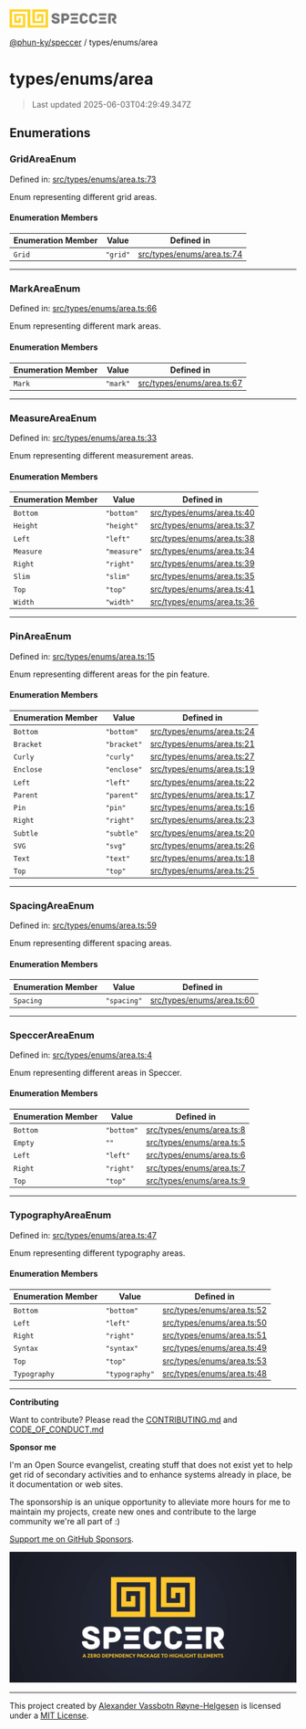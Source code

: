 <div><img alt="SPECCER logo" src="https://raw.githubusercontent.com/phun-ky/speccer/main/public/logo-speccer-horizontal-colored-package.svg?raw=true" style="max-height:32px;"/></div>

[@phun-ky/speccer](../../README.md) / types/enums/area

# types/enums/area

> Last updated 2025-06-03T04:29:49.347Z

## Enumerations

### GridAreaEnum

Defined in:
[src/types/enums/area.ts:73](https://github.com/phun-ky/speccer/blob/main/src/types/enums/area.ts#L73)

Enum representing different grid areas.

#### Enumeration Members

| Enumeration Member       | Value    | Defined in                                                                                             |
| ------------------------ | -------- | ------------------------------------------------------------------------------------------------------ |
| <a id="grid"></a> `Grid` | `"grid"` | [src/types/enums/area.ts:74](https://github.com/phun-ky/speccer/blob/main/src/types/enums/area.ts#L74) |

---

### MarkAreaEnum

Defined in:
[src/types/enums/area.ts:66](https://github.com/phun-ky/speccer/blob/main/src/types/enums/area.ts#L66)

Enum representing different mark areas.

#### Enumeration Members

| Enumeration Member       | Value    | Defined in                                                                                             |
| ------------------------ | -------- | ------------------------------------------------------------------------------------------------------ |
| <a id="mark"></a> `Mark` | `"mark"` | [src/types/enums/area.ts:67](https://github.com/phun-ky/speccer/blob/main/src/types/enums/area.ts#L67) |

---

### MeasureAreaEnum

Defined in:
[src/types/enums/area.ts:33](https://github.com/phun-ky/speccer/blob/main/src/types/enums/area.ts#L33)

Enum representing different measurement areas.

#### Enumeration Members

| Enumeration Member             | Value       | Defined in                                                                                             |
| ------------------------------ | ----------- | ------------------------------------------------------------------------------------------------------ |
| <a id="bottom"></a> `Bottom`   | `"bottom"`  | [src/types/enums/area.ts:40](https://github.com/phun-ky/speccer/blob/main/src/types/enums/area.ts#L40) |
| <a id="height"></a> `Height`   | `"height"`  | [src/types/enums/area.ts:37](https://github.com/phun-ky/speccer/blob/main/src/types/enums/area.ts#L37) |
| <a id="left"></a> `Left`       | `"left"`    | [src/types/enums/area.ts:38](https://github.com/phun-ky/speccer/blob/main/src/types/enums/area.ts#L38) |
| <a id="measure"></a> `Measure` | `"measure"` | [src/types/enums/area.ts:34](https://github.com/phun-ky/speccer/blob/main/src/types/enums/area.ts#L34) |
| <a id="right"></a> `Right`     | `"right"`   | [src/types/enums/area.ts:39](https://github.com/phun-ky/speccer/blob/main/src/types/enums/area.ts#L39) |
| <a id="slim"></a> `Slim`       | `"slim"`    | [src/types/enums/area.ts:35](https://github.com/phun-ky/speccer/blob/main/src/types/enums/area.ts#L35) |
| <a id="top"></a> `Top`         | `"top"`     | [src/types/enums/area.ts:41](https://github.com/phun-ky/speccer/blob/main/src/types/enums/area.ts#L41) |
| <a id="width"></a> `Width`     | `"width"`   | [src/types/enums/area.ts:36](https://github.com/phun-ky/speccer/blob/main/src/types/enums/area.ts#L36) |

---

### PinAreaEnum

Defined in:
[src/types/enums/area.ts:15](https://github.com/phun-ky/speccer/blob/main/src/types/enums/area.ts#L15)

Enum representing different areas for the pin feature.

#### Enumeration Members

| Enumeration Member             | Value       | Defined in                                                                                             |
| ------------------------------ | ----------- | ------------------------------------------------------------------------------------------------------ |
| <a id="bottom-1"></a> `Bottom` | `"bottom"`  | [src/types/enums/area.ts:24](https://github.com/phun-ky/speccer/blob/main/src/types/enums/area.ts#L24) |
| <a id="bracket"></a> `Bracket` | `"bracket"` | [src/types/enums/area.ts:21](https://github.com/phun-ky/speccer/blob/main/src/types/enums/area.ts#L21) |
| <a id="curly"></a> `Curly`     | `"curly"`   | [src/types/enums/area.ts:27](https://github.com/phun-ky/speccer/blob/main/src/types/enums/area.ts#L27) |
| <a id="enclose"></a> `Enclose` | `"enclose"` | [src/types/enums/area.ts:19](https://github.com/phun-ky/speccer/blob/main/src/types/enums/area.ts#L19) |
| <a id="left-1"></a> `Left`     | `"left"`    | [src/types/enums/area.ts:22](https://github.com/phun-ky/speccer/blob/main/src/types/enums/area.ts#L22) |
| <a id="parent"></a> `Parent`   | `"parent"`  | [src/types/enums/area.ts:17](https://github.com/phun-ky/speccer/blob/main/src/types/enums/area.ts#L17) |
| <a id="pin"></a> `Pin`         | `"pin"`     | [src/types/enums/area.ts:16](https://github.com/phun-ky/speccer/blob/main/src/types/enums/area.ts#L16) |
| <a id="right-1"></a> `Right`   | `"right"`   | [src/types/enums/area.ts:23](https://github.com/phun-ky/speccer/blob/main/src/types/enums/area.ts#L23) |
| <a id="subtle"></a> `Subtle`   | `"subtle"`  | [src/types/enums/area.ts:20](https://github.com/phun-ky/speccer/blob/main/src/types/enums/area.ts#L20) |
| <a id="svg"></a> `SVG`         | `"svg"`     | [src/types/enums/area.ts:26](https://github.com/phun-ky/speccer/blob/main/src/types/enums/area.ts#L26) |
| <a id="text"></a> `Text`       | `"text"`    | [src/types/enums/area.ts:18](https://github.com/phun-ky/speccer/blob/main/src/types/enums/area.ts#L18) |
| <a id="top-1"></a> `Top`       | `"top"`     | [src/types/enums/area.ts:25](https://github.com/phun-ky/speccer/blob/main/src/types/enums/area.ts#L25) |

---

### SpacingAreaEnum

Defined in:
[src/types/enums/area.ts:59](https://github.com/phun-ky/speccer/blob/main/src/types/enums/area.ts#L59)

Enum representing different spacing areas.

#### Enumeration Members

| Enumeration Member             | Value       | Defined in                                                                                             |
| ------------------------------ | ----------- | ------------------------------------------------------------------------------------------------------ |
| <a id="spacing"></a> `Spacing` | `"spacing"` | [src/types/enums/area.ts:60](https://github.com/phun-ky/speccer/blob/main/src/types/enums/area.ts#L60) |

---

### SpeccerAreaEnum

Defined in:
[src/types/enums/area.ts:4](https://github.com/phun-ky/speccer/blob/main/src/types/enums/area.ts#L4)

Enum representing different areas in Speccer.

#### Enumeration Members

| Enumeration Member             | Value      | Defined in                                                                                           |
| ------------------------------ | ---------- | ---------------------------------------------------------------------------------------------------- |
| <a id="bottom-2"></a> `Bottom` | `"bottom"` | [src/types/enums/area.ts:8](https://github.com/phun-ky/speccer/blob/main/src/types/enums/area.ts#L8) |
| <a id="empty"></a> `Empty`     | `""`       | [src/types/enums/area.ts:5](https://github.com/phun-ky/speccer/blob/main/src/types/enums/area.ts#L5) |
| <a id="left-2"></a> `Left`     | `"left"`   | [src/types/enums/area.ts:6](https://github.com/phun-ky/speccer/blob/main/src/types/enums/area.ts#L6) |
| <a id="right-2"></a> `Right`   | `"right"`  | [src/types/enums/area.ts:7](https://github.com/phun-ky/speccer/blob/main/src/types/enums/area.ts#L7) |
| <a id="top-2"></a> `Top`       | `"top"`    | [src/types/enums/area.ts:9](https://github.com/phun-ky/speccer/blob/main/src/types/enums/area.ts#L9) |

---

### TypographyAreaEnum

Defined in:
[src/types/enums/area.ts:47](https://github.com/phun-ky/speccer/blob/main/src/types/enums/area.ts#L47)

Enum representing different typography areas.

#### Enumeration Members

| Enumeration Member                   | Value          | Defined in                                                                                             |
| ------------------------------------ | -------------- | ------------------------------------------------------------------------------------------------------ |
| <a id="bottom-3"></a> `Bottom`       | `"bottom"`     | [src/types/enums/area.ts:52](https://github.com/phun-ky/speccer/blob/main/src/types/enums/area.ts#L52) |
| <a id="left-3"></a> `Left`           | `"left"`       | [src/types/enums/area.ts:50](https://github.com/phun-ky/speccer/blob/main/src/types/enums/area.ts#L50) |
| <a id="right-3"></a> `Right`         | `"right"`      | [src/types/enums/area.ts:51](https://github.com/phun-ky/speccer/blob/main/src/types/enums/area.ts#L51) |
| <a id="syntax"></a> `Syntax`         | `"syntax"`     | [src/types/enums/area.ts:49](https://github.com/phun-ky/speccer/blob/main/src/types/enums/area.ts#L49) |
| <a id="top-3"></a> `Top`             | `"top"`        | [src/types/enums/area.ts:53](https://github.com/phun-ky/speccer/blob/main/src/types/enums/area.ts#L53) |
| <a id="typography"></a> `Typography` | `"typography"` | [src/types/enums/area.ts:48](https://github.com/phun-ky/speccer/blob/main/src/types/enums/area.ts#L48) |

---

**Contributing**

Want to contribute? Please read the
[CONTRIBUTING.md](https://github.com/phun-ky/speccer/blob/main/CONTRIBUTING.md)
and
[CODE_OF_CONDUCT.md](https://github.com/phun-ky/speccer/blob/main/CODE_OF_CONDUCT.md)

**Sponsor me**

I'm an Open Source evangelist, creating stuff that does not exist yet to help
get rid of secondary activities and to enhance systems already in place, be it
documentation or web sites.

The sponsorship is an unique opportunity to alleviate more hours for me to
maintain my projects, create new ones and contribute to the large community
we're all part of :)

[Support me on GitHub Sponsors](https://github.com/sponsors/phun-ky).

![Speccer banner, with logo and slogan: A zero dependency package to annotate or highlight elements](https://github.com/phun-ky/speccer/blob/main/public/speccer-banner.png?raw=true)

---

This project created by [Alexander Vassbotn Røyne-Helgesen](http://phun-ky.net)
is licensed under a [MIT License](https://choosealicense.com/licenses/mit/).
